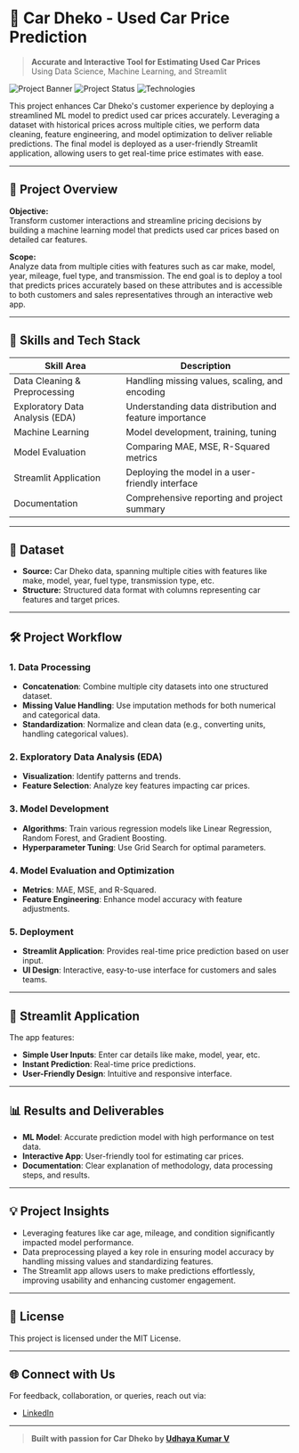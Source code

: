 # 🚗 **Car Dheko - Used Car Price Prediction**

> **Accurate and Interactive Tool for Estimating Used Car Prices**  
> Using Data Science, Machine Learning, and Streamlit

![Project Banner](https://img.shields.io/badge/Machine%20Learning-Price%20Prediction-brightgreen) ![Project Status](https://img.shields.io/badge/Status-Completed-blue) ![Technologies](https://img.shields.io/badge/Tech-Python%20%7C%20Pandas%20%7C%20Streamlit%20%7C%20Scikit--learn%20-brightblue)

This project enhances Car Dheko's customer experience by deploying a streamlined ML model to predict used car prices accurately. Leveraging a dataset with historical prices across multiple cities, we perform data cleaning, feature engineering, and model optimization to deliver reliable predictions. The final model is deployed as a user-friendly Streamlit application, allowing users to get real-time price estimates with ease.

---

## 🌟 **Project Overview**

**Objective:**  
Transform customer interactions and streamline pricing decisions by building a machine learning model that predicts used car prices based on detailed car features.

**Scope:**  
Analyze data from multiple cities with features such as car make, model, year, mileage, fuel type, and transmission. The end goal is to deploy a tool that predicts prices accurately based on these attributes and is accessible to both customers and sales representatives through an interactive web app.

---

## 🧰 **Skills and Tech Stack**

| Skill Area                  | Description                                  |
|-----------------------------|----------------------------------------------|
| Data Cleaning & Preprocessing | Handling missing values, scaling, and encoding |
| Exploratory Data Analysis (EDA) | Understanding data distribution and feature importance |
| Machine Learning             | Model development, training, tuning |
| Model Evaluation             | Comparing MAE, MSE, R-Squared metrics |
| Streamlit Application        | Deploying the model in a user-friendly interface |
| Documentation                | Comprehensive reporting and project summary |

---

## 📑 **Dataset**

- **Source:** Car Dheko data, spanning multiple cities with features like make, model, year, fuel type, transmission type, etc.
- **Structure:** Structured data format with columns representing car features and target prices.

---

## 🛠 **Project Workflow**

### 1. **Data Processing**
   - **Concatenation**: Combine multiple city datasets into one structured dataset.
   - **Missing Value Handling**: Use imputation methods for both numerical and categorical data.
   - **Standardization**: Normalize and clean data (e.g., converting units, handling categorical values).

### 2. **Exploratory Data Analysis (EDA)**
   - **Visualization**: Identify patterns and trends.
   - **Feature Selection**: Analyze key features impacting car prices.
  
### 3. **Model Development**
   - **Algorithms**: Train various regression models like Linear Regression, Random Forest, and Gradient Boosting.
   - **Hyperparameter Tuning**: Use Grid Search for optimal parameters.

### 4. **Model Evaluation and Optimization**
   - **Metrics**: MAE, MSE, and R-Squared.
   - **Feature Engineering**: Enhance model accuracy with feature adjustments.

### 5. **Deployment**
   - **Streamlit Application**: Provides real-time price prediction based on user input.
   - **UI Design**: Interactive, easy-to-use interface for customers and sales teams.

---

## 🎨 **Streamlit Application**

The app features:
   - **Simple User Inputs**: Enter car details like make, model, year, etc.
   - **Instant Prediction**: Real-time price predictions.
   - **User-Friendly Design**: Intuitive and responsive interface.

---

## 📊 **Results and Deliverables**

- **ML Model**: Accurate prediction model with high performance on test data.
- **Interactive App**: User-friendly tool for estimating car prices.
- **Documentation**: Clear explanation of methodology, data processing steps, and results.

---

## 💡 **Project Insights**

- Leveraging features like car age, mileage, and condition significantly impacted model performance.
- Data preprocessing played a key role in ensuring model accuracy by handling missing values and standardizing features.
- The Streamlit app allows users to make predictions effortlessly, improving usability and enhancing customer engagement.

---

## 📄 **License**

This project is licensed under the MIT License.

---

## 🌐 **Connect with Us**

For feedback, collaboration, or queries, reach out via:
- [LinkedIn](www.linkedin.com/in/udhaya-kumar-v-e23212405)

---

> **Built with passion for Car Dheko by [Udhaya Kumar V]([https://github.com/udhaya2823])**
